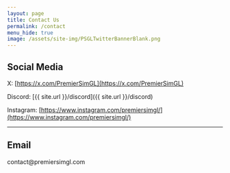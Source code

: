 ```yaml
---
layout: page
title: Contact Us
permalink: /contact
menu_hide: true
image: /assets/site-img/PSGLTwitterBannerBlank.png
---
```

## Social Media
X: [https://x.com/PremierSimGL](https://x.com/PremierSimGL)

Discord: [{{ site.url }}/discord]({{ site.url }}/discord)

Instagram: [https://www.instagram.com/premiersimgl/](https://www.instagram.com/premiersimgl/)

* * *

## Email
<!-- contact@example.com -->contact<!-- @example.com -->@premiersimgl.com